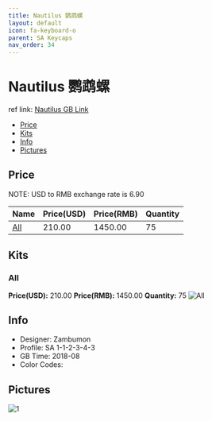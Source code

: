 ```yaml
---
title: Nautilus 鹦鹉螺
layout: default
icon: fa-keyboard-o
parent: SA Keycaps
nav_order: 34
---
```


# Nautilus 鹦鹉螺

ref link: [Nautilus  GB Link]()

* [Price](#price)
* [Kits](#kits)
* [Info](#info)
* [Pictures](#pictures)


## Price  
NOTE: USD to RMB exchange rate is 6.90

| Name          | Price(USD)    |  Price(RMB) |  Quantity |
| ------------- | ------------- |  ---------- |  -------- |
|[All](#all)|210.00|1450.00|75|


## Kits
### All
**Price(USD):** 210.00    **Price(RMB):** 1450.00    **Quantity:** 75
<img src="{{ 'assets/images/sa-keycaps/nautilus/kits_pics/all.jpg' | relative_url }}" alt="All" class="image featured">


## Info
* Designer: Zambumon
* Profile: SA 1-1-2-3-4-3
* GB Time: 2018-08
* Color Codes:   


## Pictures
<img src="{{ 'assets/images/sa-keycaps/nautilus/rendering_pics/1.jpg' | relative_url }}" alt="1" class="image featured">
